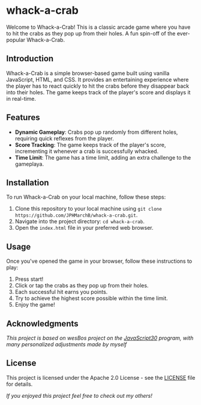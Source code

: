 # whack-a-crab
Welcome to Whack-a-Crab! This is a classic arcade game where you have to hit the crabs as they pop up from their holes. A fun spin-off of the ever-popular Whack-a-Crab.

## Introduction
Whack-a-Crab is a simple browser-based game built using vanilla JavaScript, HTML, and CSS. It provides an entertaining experience where the player has to react quickly to hit the crabs before they disappear back into their holes. The game keeps track of the player's score and displays it in real-time.

## Features
- **Dynamic Gameplay**: Crabs pop up randomly from different holes, requiring quick reflexes from the player.
- **Score Tracking**: The game keeps track of the player's score, incrementing it whenever a crab is successfully whacked.
- **Time Limit**: The game has a time limit, adding an extra challenge to the gameplaya.

## Installation
To run Whack-a-Crab on your local machine, follow these steps:

1. Clone this repository to your local machine using `git clone https://github.com/JPHMarchB/whack-a-crab.git`.
2. Navigate into the project directory: `cd whack-a-crab`.
3. Open the `index.html` file in your preferred web browser.

## Usage
Once you've opened the game in your browser, follow these instructions to play:

1. Press start!
2. Click or tap the crabs as they pop up from their holes.
3. Each successful hit earns you points.
4. Try to achieve the highest score possible within the time limit.
5. Enjoy the game!

## Acknowledgments
*This project is based on wesBos project on the [JavaScript30](https://javascript30.com/) program, with many personalized adjustments made by myself*

## License
This project is licensed under the Apache 2.0 License - see the [LICENSE](LICENSE) file for details.

*If you enjoyed this project feel free to check out my others!*
